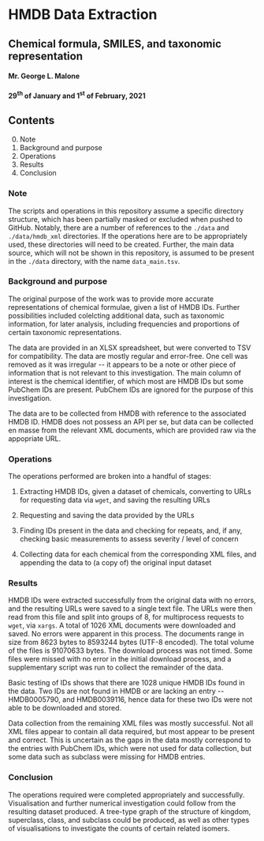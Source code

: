 # HMDB Data Extraction
## Chemical formula, SMILES, and taxonomic representation
#### Mr. George L. Malone
#### 29<sup>th</sup> of January and 1<sup>st</sup> of February, 2021

## Contents
 0. Note
 1. Background and purpose
 2. Operations
 3. Results
 4. Conclusion

### Note

The scripts and operations in this repository assume a specific directory
structure, which has been partially masked or excluded when pushed to GitHub.
Notably, there are a number of references to the `./data` and `./data/hmdb_xml`
directories.  If the operations here are to be appropriately used, these
directories will need to be created.  Further, the main data source, which will
not be shown in this repository, is assumed to be present in the `./data`
directory, with the name `data_main.tsv`.


### Background and purpose

The original purpose of the work was to provide more accurate representations
of chemical formulae, given a list of HMDB IDs.  Further possibilities included
colelcting additional data, such as taxonomic information, for later analysis,
including frequencies and proportions of certain taxonomic representations.

The data are provided in an XLSX spreadsheet, but were converted to TSV for
compatibility.  The data are mostly regular and error-free.  One cell was
removed as it was irregular -- it appears to be a note or other piece of
information that is not relevant to this investigation.  The main column of
interest is the chemical identifier, of which most are HMDB IDs but some
PubChem IDs are present.  PubChem IDs are ignored for the purpose of this
investigation.

The data are to be collected from HMDB with reference to the associated HMDB
ID.  HMDB does not possess an API per se, but data can be collected en masse
from the relevant XML documents, which are provided raw via the appopriate URL.


### Operations

The operations performed are broken into a handful of stages:

 1. Extracting HMDB IDs, given a dataset of chemicals, converting to URLs for
    requesting data via `wget`, and saving the resulting URLs

 2. Requesting and saving the data provided by the URLs

 3. Finding IDs present in the data and checking for repeats, and, if any,
    checking basic measurements to assess severity / level of concern

 4. Collecting data for each chemical from the corresponding XML files, and
    appending the data to (a copy of) the original input dataset


### Results

HMDB IDs were extracted successfully from the original data with no errors, and
the resulting URLs were saved to a single text file.  The URLs were then read
from this file and split into groups of 8, for multiprocess requests to `wget`,
via `xargs`.  A total of 1026 XML documents were downloaded and saved.  No
errors were apparent in this process.  The documents range in size from 8623
bytes to 8593244 bytes (UTF-8 encoded).  The total volume of the files is
91070633 bytes.  The download process was not timed.  Some files were missed
with no error in the initial download process, and a supplementary script was
run to collect the remainder of the data.

Basic testing of IDs shows that there are 1028 unique HMDB IDs found in the
data.  Two IDs are not found in HMDB or are lacking an entry -- HMDB0005790,
and HMDB0039116, hence data for these two IDs were not able to be downloaded
and stored.

Data collection from the remaining XML files was mostly successful.  Not all
XML files appear to contain all data required, but most appear to be present
and correct.  This is uncertain as the gaps in the data mostly correspond to
the entries with PubChem IDs, which were not used for data collection, but some
data such as subclass were missing for HMDB entries.


### Conclusion

The operations required were completed appropriately and successfully.
Visualisation and further numerical investigation could follow from the
resulting dataset produced.  A tree-type graph of the structure of kingdom,
superclass, class, and subclass could be produced, as well as other types of
visualisations to investigate the counts of certain related isomers.
